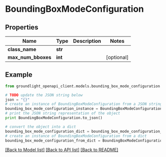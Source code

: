 # BoundingBoxModeConfiguration


## Properties
Name | Type | Description | Notes
------------ | ------------- | ------------- | -------------
**class_name** | **str** |  | 
**max_num_bboxes** | **int** |  | [optional] 

## Example

```python
from groundlight_openapi_client.models.bounding_box_mode_configuration import BoundingBoxModeConfiguration

# TODO update the JSON string below
json = "{}"
# create an instance of BoundingBoxModeConfiguration from a JSON string
bounding_box_mode_configuration_instance = BoundingBoxModeConfiguration.from_json(json)
# print the JSON string representation of the object
print BoundingBoxModeConfiguration.to_json()

# convert the object into a dict
bounding_box_mode_configuration_dict = bounding_box_mode_configuration_instance.to_dict()
# create an instance of BoundingBoxModeConfiguration from a dict
bounding_box_mode_configuration_from_dict = BoundingBoxModeConfiguration.from_dict(bounding_box_mode_configuration_dict)
```
[[Back to Model list]](../README.md#documentation-for-models) [[Back to API list]](../README.md#documentation-for-api-endpoints) [[Back to README]](../README.md)


